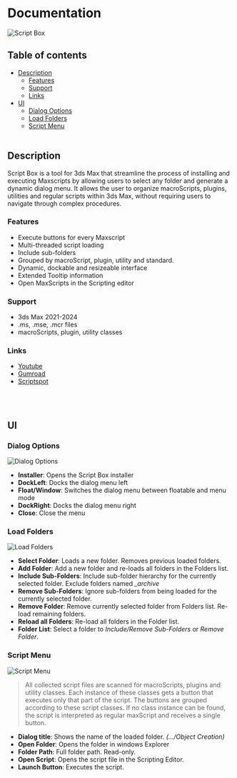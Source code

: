 
Documentation
===
![Script Box](https://github.com/DMZScripts/Script-Box/blob/9f4f8e929afca237b01dc5d5874088f371159d23/images/Script%20Box_003.png?raw=true)

Table of contents
---
- [Description](#description)
  - [Features](#features)
  - [Support](#support)
  - [Links](#links)
- [UI](#ui)
  - [Dialog Options](#options)
  - [Load Folders](#folders)
  - [Script Menu](#scripts)
<br></br>
## Description<a name="description"></a>
Script Box is a tool for 3ds Max that streamline the process of installing and executing Maxscripts by allowing users to select any folder and generate a dynamic dialog menu.
It allows the user to organize macroScripts, plugins, utilities and regular scripts within 3ds Max, without requiring users to navigate through complex procedures.
### Features <a name="features"></a>
- Execute buttons for every Maxscript
- Multi-threaded script loading
- Include sub-folders
- Grouped by macroScript, plugin, utility and standard.
- Dynamic, dockable and resizeable interface
- Extended Tooltip information
- Open MaxScripts in the Scripting editor
### Support <a name="support"></a>
- 3ds Max 2021-2024
- .ms, .mse, .mcr files
- macroScripts, plugin, utility classes
### Links <a name="links"></a>
- [Youtube](https://youtu.be/HqMXw3Hht64?si=ejwyelh94iZaYcg1)
- [Gumroad](https://dmz.gumroad.com/l/ScriptBox)
- [Scriptspot](https://www.scriptspot.com/3ds-max/scripts/script-box)

<br></br>
## UI <a name="ui"></a>
### Dialog Options <a name="options"></a>
![Dialog Options](https://github.com/DMZScripts/Script-Box/blob/1cd9f2b20036a6cdf2430db8deef4ba194f3bdce/images/UI_DialogOptions_002.png?raw=true)
- **Installer**: Opens the Script Box installer
- **DockLeft**: Docks the dialog menu left
- **Float/Window**: Switches the dialog menu between floatable and menu mode
- **DockRight**: Docks the dialog menu right
- **Close**: Close the menu

### Load Folders <a name="folders"></a>
![Load Folders](https://github.com/DMZScripts/Script-Box/blob/4a027458d260b2677e0ae19d412362bf1ca73cfa/images/UI_Folders_002.png?raw=true)
- **Select Folder**: Loads a new folder. Removes previous loaded folders.
- **Add Folder**: Add a new folder and re-loads all folders in the Folders list.
- **Include Sub-Folders**: Include sub-folder hierarchy for the currently selected folder. Exclude folders named *_archive*
- **Remove Sub-Folders**: Ignore sub-folders from being loaded for the currently selected folder.
- **Remove Folder**: Remove currently selected folder from Folders list. Re-load remaining folders.
- **Reload all Folders**: Re-load all folders in the Folder list.
- **Folder List**: Select a folder to *Include/Remove Sub-Folders* or *Remove Folder*.

### Script Menu <a name="scripts"></a>
![Script Menu](https://github.com/DMZScripts/Script-Box/blob/1cd9f2b20036a6cdf2430db8deef4ba194f3bdce/images/UI_ScriptMenu_002.png?raw=true)
>All collected script files are scanned for macroScripts, plugins and utility classes.  Each instance of these classes gets a button that executes only that part of the script. The buttons are grouped according to these script classes.
If no class instance can be found, the script is interpreted as regular maxScript and receives a single button.

- **Dialog title**: Shows the name of the loaded folder. *(.../Object Creation)*
- **Open Folder**: Opens the folder in windows Explorer
- **Folder Path**: Full folder path. Read-only.
- **Open Script**: Opens the script file in the Scripting Editor.
- **Launch Button**: Executes the script.
<br></br>
